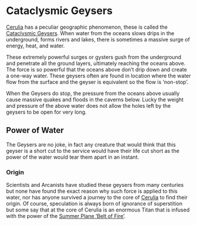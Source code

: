 # Cataclysmic Geysers

[Cerulia](Cerulia%208fad80600fff487ab3fd9d21ef4f94c7.md) has a peculiar geographic phenomenon, these is called the  [Cataclysmic Geysers](Cataclysmic%20Geysers%2017875a22781a803094edf6b83bc9039d.md). When water from the oceans slows drips in the underground, forms rivers and lakes, there is sometimes a massive surge of energy, heat, and water.

These extremely powerful surges or gysters gush from the underground and penetrate all the ground layers, ultimately reaching the oceans above. The force is so powerful that the oceans above don’t drip down and create a one-way water. These geysers often are found in location where the water flow from the surface and the geyser is equivalent so the flow is ‘non-stop’.

When the Geysers do stop, the pressure from the oceans above usually cause massive quakes and floods in the caverns below. Lucky the weight and pressure of the above water does not allow the holes left by the geysers to be open for very long.

## Power of Water

The Geysers are no joke, in fact any creature that would think that this geyser is a short cut to the service would have their life cut short as the power of the water would tear them apart in an instant. 

### Origin

Scientists and Arcanists have studied these geysers from many centuries but none have found the exact reason why such force is applied to this water, nor has anyone survived a journey to the core of [Cerulia](Cerulia%208fad80600fff487ab3fd9d21ef4f94c7.md) to find their origin. Of course, speculation is always born of ignorance of superstition but some say that at the core of Cerulia is an enormous Titan that is infused with the power of the [Summer Plane ‘Belt of Fire’](Summer%20Plane%20%E2%80%98Belt%20of%20Fire%E2%80%99%2064f5fa8a86144095b4ff4de2bb20a7da.md).